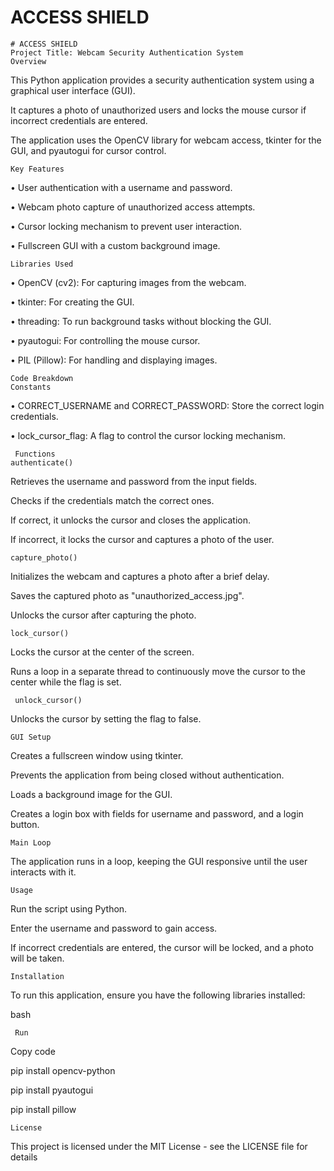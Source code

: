 # ACCESS SHIELD
    # ACCESS SHIELD
    Project Title: Webcam Security Authentication System
    Overview
This Python application provides a security authentication system using a graphical user interface (GUI).

It captures a photo of unauthorized users and locks the mouse cursor if incorrect credentials are entered.

The application uses the OpenCV library for webcam access, tkinter for the GUI, and pyautogui for cursor control.

    Key Features
•	User authentication with a username and password.

•	Webcam photo capture of unauthorized access attempts.

•	Cursor locking mechanism to prevent user interaction.

•	Fullscreen GUI with a custom background image.

    Libraries Used
•	OpenCV (cv2): For capturing images from the webcam.

•	tkinter: For creating the GUI.

•	threading: To run background tasks without blocking the GUI.

•	pyautogui: For controlling the mouse cursor.

•	PIL (Pillow): For handling and displaying images.

    Code Breakdown
    Constants
•	CORRECT_USERNAME and CORRECT_PASSWORD: Store the correct login credentials.

•	lock_cursor_flag: A flag to control the cursor locking mechanism.

     Functions
    authenticate()
Retrieves the username and password from the input fields.

Checks if the credentials match the correct ones.

If correct, it unlocks the cursor and closes the application.

If incorrect, it locks the cursor and captures a photo of the user.

    capture_photo()
Initializes the webcam and captures a photo after a brief delay.

Saves the captured photo as "unauthorized_access.jpg".

Unlocks the cursor after capturing the photo.

    lock_cursor()
Locks the cursor at the center of the screen.

Runs a loop in a separate thread to continuously move the cursor to the center while the flag is set.

     unlock_cursor()
Unlocks the cursor by setting the flag to false.

    GUI Setup
Creates a fullscreen window using tkinter.

Prevents the application from being closed without authentication.

Loads a background image for the GUI.

Creates a login box with fields for username and password, and a login button.

    Main Loop
The application runs in a loop, keeping the GUI responsive until the user interacts with it.

    Usage
Run the script using Python.

Enter the username and password to gain access.

If incorrect credentials are entered, the cursor will be locked, and a photo will be taken.

    Installation
To run this application, ensure you have the following libraries installed:

bash

     Run
Copy code

pip install opencv-python

pip install pyautogui

pip install pillow

    License
This project is licensed under the MIT License - see the LICENSE file for details
